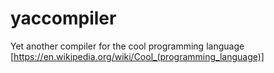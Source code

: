 # yaccompiler
Yet another compiler for the cool programming language 
[https://en.wikipedia.org/wiki/Cool_(programming_language)]
